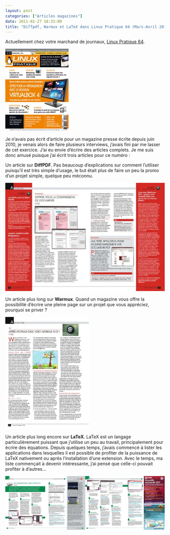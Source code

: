 ```yaml
---
layout: post
categories: ["Articles magazines"]
date: 2011-02-27 18:33:00
title: "Diffpdf, Warmux et LaTeX dans Linux Pratique 64 (Mars-Avril 2011)"
---
```


Actuellement chez votre marchand de journaux, [Linux Pratique
64](http://www.linux-pratique.com/index.php/2011/02/25/linux-pratique-n%C2%B064-marsavril-2011-chez-votre-marchand-de-journaux).

[![couverture](/assets/images/articles/LP64-couv.webp)](http://www.linux-pratique.com/index.php/2011/02/25/linux-pratique-n%C2%B064-marsavril-2011-chez-votre-marchand-de-journaux)

Je n’avais pas écrit d’article pour un magazine presse écrite depuis
juin 2010, je venais alors de faire plusieurs interviews, j’avais fini
par me lasser de cet exercice. J’ai eu envie d’écrire des articles
complets. Je me suis donc amusé puisque j’ai écrit trois articles pour
ce numéro :

Un article sur **DiffPDF**. Pas beaucoup d’explications sur comment
l’utiliser puisqu’il est très simple d’usage, le but était plus de
faire un peu la promo d’un projet simple, quelque peu méconnu.

![article](/assets/images/articles/LP64-diffpdf.webp)

Un article plus long sur **Warmux**. Quand un magazine vous offre la
possibilité d’écrire une pleine page sur un projet que vous appréciez,
pourquoi se priver ?

![article](/assets/images/articles/LP64-warmux.webp)

Un article plus long encore sur **LaTeX**. LaTeX est un langage
particulièrement puissant que j’utilise un peu au travail,
principalement pour écrire des équations. Depuis quelques temps,
j’avais commencé à lister les applications dans lesquelles il est
possible de profiter de la puissance de LaTeX nativement ou après
l’installation d’une extension. Avec le temps, ma liste commençait à
devenir intéressante, j’ai pensé que celle-ci pouvait profiter à
d’autres…

![latex](/assets/images/articles/LP64-latex.webp)
